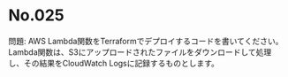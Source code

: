 # No.025

問題: AWS Lambda関数をTerraformでデプロイするコードを書いてください。Lambda関数は、S3にアップロードされたファイルをダウンロードして処理し、その結果をCloudWatch Logsに記録するものとします。
